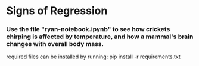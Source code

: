# Signs of Regression

### Use the file "ryan-notebook.ipynb" to see how crickets chirping is affected by temperature, and how a mammal's brain changes with overall body mass.

required files can be installed by running:
pip install -r requirements.txt

